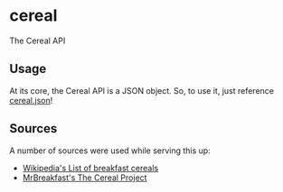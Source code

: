 # cereal

The Cereal API

## Usage

At its core, the Cereal API is a JSON object. So, to use it, just reference [cereal.json](cereal.json)!

## Sources

A number of sources were used while serving this up:

* [Wikipedia's List of breakfast cereals](https://en.wikipedia.org/wiki/List_of_breakfast_cereals)
* [MrBreakfast's The Cereal Project](https://www.mrbreakfast.com/cereal_home.asp)
